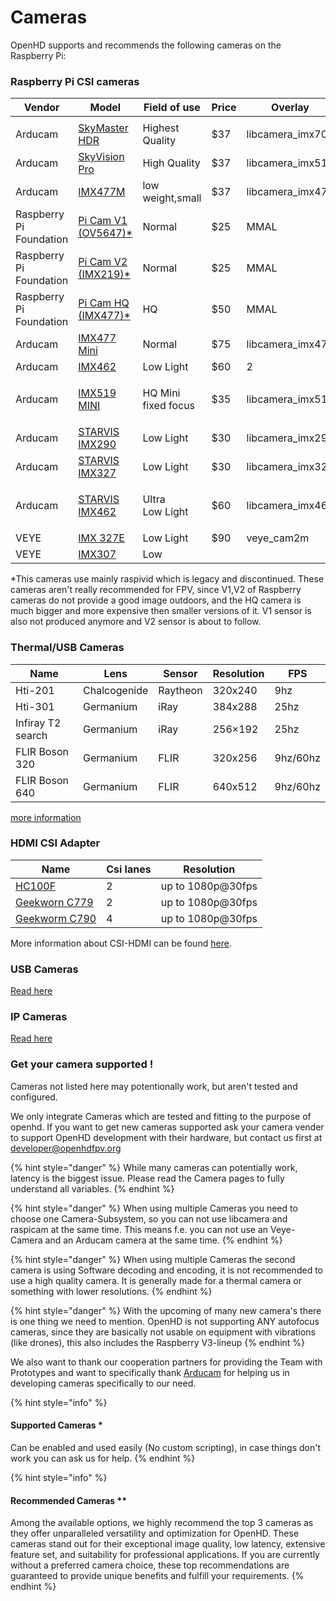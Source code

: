 # Cameras

OpenHD supports and recommends the following cameras on the Raspberry Pi:

### Raspberry Pi CSI cameras

| Vendor                  | Model                                                                                                                                                                                                                                   | Field of use                  | Price | Overlay           |
| ----------------------- | --------------------------------------------------------------------------------------------------------------------------------------------------------------------------------------------------------------------------------------- | ----------------------------- | ----- | ----------------- |
||||||
| Arducam                 | [SkyMaster HDR](https://www.arducam.com/product/presalearducam-12mp-imx708-hdr-120-wide-angle-camera-module-with-m12-lens-for-raspberry-pi/)                                                                                            | Highest Quality               | $37   | libcamera\_imx708 |
| Arducam                 | [SkyVision Pro](https://www.arducam.com/product/16mp-imx519-camera-module-with-m12-lens-wide-angle-color-rolling-shutter-for-raspberry-pi-and-openhd/)                                                                                  | High Quality                  | $37   | libcamera\_imx519 |
| Arducam                 | [IMX477M](https://www.arducam.com/product/12mp-imx477m-mini-wide-angle-camera-module-for-raspberry-pi/)                                                                                                                                 | low weight,small              | $37   | libcamera\_imx477 |
| Raspberry Pi Foundation | [Pi Cam V1 (OV5647)\*](https://www.raspberrypi.org/documentation/hardware/camera/)                                                                                                                                                      | Normal                        | $25   | MMAL              |
| Raspberry Pi Foundation | [Pi Cam V2 (IMX219)\*](https://www.raspberrypi.org/documentation/hardware/camera/)                                                                                                                                                      | Normal                        | $25   | MMAL              |
| Raspberry Pi Foundation | [Pi Cam HQ (IMX477)\*](https://www.raspberrypi.org/documentation/hardware/camera/)                                                                                                                                                      | HQ                            | $50   | MMAL              |
| Arducam                 | [IMX477 Mini](https://www.arducam.com/product/arducam-12mp-imx477-mini-high-quality-camera-module-for-raspberry-pi/)                                                                                                                    | Normal                        | $75   | libcamera\_imx477 |
| Arducam                 | [IMX462](https://www.uctronics.com/arducam-for-raspberry-pi-ultra-low-light-camera-1080p-hd-wide-angle-pivariety-camera-module-based-on-1-2-7inch-2mp-starvis-sensor-imx462-compatible-with-raspberry-pi-isp-and-gstreamer-plugin.html) | Low Light                     | $60   | 2                 |
| Arducam                 | [IMX519 MINI](https://www.arducam.com/product/arducam-mini-16mp-imx519-camera-module-for-raspberry-pi-zero-b0391/)                                                                                                                      | <p>HQ Mini<br>fixed focus</p> | $35   | libcamera\_imx519 |
| Arducam                 | [STARVIS IMX290](https://www.uctronics.com/presale-arducam-2mp-ultra-low-light-starvis-imx290-motorized-ir-cut-camera-for-raspberry-pi.html)                                                                                            | Low Light                     | $30   | libcamera\_imx290 |
| Arducam                 | [STARVIS IMX327](https://www.uctronics.com/presale-arducam-2mp-ultra-low-light-starvis-imx327-motorized-ir-cut-camera-for-raspberry-pi.html)                                                                                            | Low Light                     | $30   | libcamera\_imx327 |
| Arducam                 | [STARVIS IMX462](https://www.uctronics.com/arducam-2mp-ultra-low-light-starvis-imx462-motorized-ir-cut-camera-for-raspberry-pi.html)                                                                                                    | <p>Ultra<br>Low Light</p>     | $60   | libcamera\_imx462 |
| VEYE                    | [IMX 327E](http://www.veye.cc/en/product/veye-mipi-327e/)                                                                                                                                                                               | Low Light                     | $90   | veye\_cam2m       |
| VEYE                    | [IMX307](http://www.veye.cc/en/product/cs-mipi-imx307/)                                                                                                                                                                                 | Low                           |       |                   |

\*This cameras use mainly raspivid which is legacy and discontinued. These cameras aren't really recommended for FPV, since V1,V2 of Raspberry cameras do not provide a good image outdoors, and the HQ camera is much bigger and more expensive then smaller versions of it. V1 sensor is also not produced anymore and V2 sensor is about to follow.

### Thermal/USB Cameras

| Name             | Lens         | Sensor   | Resolution | FPS      |
| --------------   | ------------ | -------- | ---------- | -------- |
| Hti-201          | Chalcogenide | Raytheon | 320x240    | 9hz      |
| Hti-301          | Germanium    | iRay     | 384x288    | 25hz     |
| Infiray T2 search| Germanium    | iRay     | 256×192    | 25hz     |
| FLIR Boson 320   | Germanium    | FLIR     | 320x256    | 9hz/60hz |
| FLIR Boson 640   | Germanium    | FLIR     | 640x512    | 9hz/60hz |

[more information](special-camera.md)

### HDMI CSI Adapter

| Name                                                                                                          | Csi lanes | Resolution        |
| ------------------------------------------------------------------------------------------------------------- | --------- | ----------------- |
| [HC100F](https://www.waveshare.com/hdmi-to-csi-adapter.htm)                                                   | 2         | up to 1080p@30fps |
| [Geekworn C779](https://geekworm.com/products/raspberry-pi-hdmi-to-csi-2-adapter-board-with-15-pin-ffc-cable) | 2         | up to 1080p@30fps |
| [Geekworm C790](https://geekworm.com/products/c790?\_pos=1&\_sid=605794d2b&\_ss=r)                            | 4         | up to 1080p@30fps |

More information about CSI-HDMI can be found [here](hdmi-cameras.md).

### USB Cameras

[Read here](usb-camera.md)

### IP Cameras

[Read here](ip-cameras.md)

### Get your camera supported !

Cameras not listed here may potentionally work, but aren't tested and configured.

We only integrate Cameras which are tested and fitting to the purpose of openhd. If you want to get new cameras supported ask your camera vender to support OpenHD development with their hardware, but contact us first at developer@openhdfpv.org

{% hint style="danger" %}
While many cameras can potentially work, latency is the biggest issue. Please read the Camera pages to fully understand all variables.
{% endhint %}

{% hint style="danger" %}
When using multiple Cameras you need to choose one Camera-Subsystem, so you can not use libcamera and raspicam at the same time. This means f.e. you can not use an Veye-Camera and an Arducam camera at the same time.
{% endhint %}

{% hint style="danger" %}
When using multiple Cameras the second camera is using Software decoding and encoding, it is not recommended to use a high quality camera. It is generally made for a thermal camera or something with lower resolutions.
{% endhint %}

{% hint style="danger" %}
With the upcoming of many new camera's there is one thing we need to mention. OpenHD is not supporting ANY autofocus cameras, since they are basically not usable on equipment with vibrations (like drones), this also includes the Raspberry V3-lineup
{% endhint %}

We also want to thank our cooperation partners for providing the Team with Prototypes and want to specifically thank [Arducam](https://www.arducam.com/openhd/) for helping us in developing cameras specifically to our need.

{% hint style="info" %}
#### Supported Cameras \*

Can be enabled and used easily (No custom scripting), in case things don't work you can ask us for help.
{% endhint %}

{% hint style="info" %}
#### Recommended Cameras \*\*

Among the available options, we highly recommend the top 3 cameras as they offer unparalleled versatility and optimization for OpenHD. These cameras stand out for their exceptional image quality, low latency, extensive feature set, and suitability for professional applications. If you are currently without a preferred camera choice, these top recommendations are guaranteed to provide unique benefits and fulfill your requirements.
{% endhint %}
